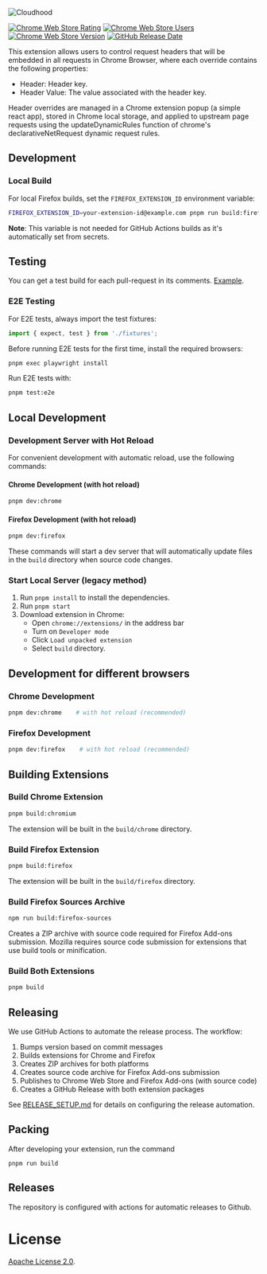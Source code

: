 ![Cloudhood](https://github.com/cloud-ru-tech/cloudhood/assets/24465747/0a026d8b-be14-4f1f-9be3-d4e6056aea20)

<a href="https://chrome.google.com/webstore/detail/cloudhood/hohljodjndmmaiedadcdmnelgdfnbfgp"><img alt="Chrome Web Store Rating" src="https://img.shields.io/chrome-web-store/rating/hohljodjndmmaiedadcdmnelgdfnbfgp?label=Chrome%20Web%20Store%20Rating"></a>
<a href="https://chrome.google.com/webstore/detail/cloudhood/hohljodjndmmaiedadcdmnelgdfnbfgp"><img alt="Chrome Web Store Users" src="https://img.shields.io/chrome-web-store/users/hohljodjndmmaiedadcdmnelgdfnbfgp?label=Chrome%20Web%20Store%20Users&color=%2325c2a0"></a>
<a href="https://chrome.google.com/webstore/detail/cloudhood/hohljodjndmmaiedadcdmnelgdfnbfgp"><img alt="Chrome Web Store Version" src="https://img.shields.io/chrome-web-store/v/hohljodjndmmaiedadcdmnelgdfnbfgp?label=Chrome%20Web%20Store%20Version"></a>
<a href="https://github.com/cloud-ru-tech/cloudhood/releases"><img alt="GitHub Release Date" src="https://img.shields.io/github/release-date/cloud-ru-tech/cloudhood?label=Release%20Date" /></a>

This extension allows users to control request headers that will be embedded in all requests in Chrome Browser, where each override contains the following properties:

- Header: Header key.
- Header Value: The value associated with the header key.

Header overrides are managed in a Chrome extension popup (a simple react app), stored in Chrome local storage, and applied to upstream page requests using the updateDynamicRules function of chrome's declarativeNetRequest dynamic request rules.

## Development

### Local Build

For local Firefox builds, set the `FIREFOX_EXTENSION_ID` environment variable:

```bash
FIREFOX_EXTENSION_ID=your-extension-id@example.com pnpm run build:firefox
```

**Note**: This variable is not needed for GitHub Actions builds as it's automatically set from secrets.

## Testing

You can get a test build for each pull-request in its comments. [Example](https://github.com/cloud-ru-tech/cloudhood/pull/1#issuecomment-1713810507).

### E2E Testing

For E2E tests, always import the test fixtures:

```typescript
import { expect, test } from './fixtures';
```

Before running E2E tests for the first time, install the required browsers:

```bash
pnpm exec playwright install
```

Run E2E tests with:

```bash
pnpm test:e2e
```

## Local Development

### Development Server with Hot Reload

For convenient development with automatic reload, use the following commands:

#### Chrome Development (with hot reload)

```bash
pnpm dev:chrome
```

#### Firefox Development (with hot reload)

```bash
pnpm dev:firefox
```

These commands will start a dev server that will automatically update files in the `build` directory when source code changes.

### Start Local Server (legacy method)

1. Run `pnpm install` to install the dependencies.
1. Run `pnpm start`
1. Download extension in Chrome:
   - Open `chrome://extensions/` in the address bar
   - Turn on `Developer mode`
   - Click `Load unpacked extension`
   - Select `build` directory.

## Development for different browsers

### Chrome Development

```bash
pnpm dev:chrome    # with hot reload (recommended)
```

### Firefox Development

```bash
pnpm dev:firefox    # with hot reload (recommended)
```

## Building Extensions

### Build Chrome Extension

```bash
pnpm build:chromium
```

The extension will be built in the `build/chrome` directory.

### Build Firefox Extension

```bash
pnpm build:firefox
```

The extension will be built in the `build/firefox` directory.

### Build Firefox Sources Archive

```bash
npm run build:firefox-sources
```

Creates a ZIP archive with source code required for Firefox Add-ons submission. Mozilla requires source code submission for extensions that use build tools or minification.

### Build Both Extensions

```bash
pnpm build
```

## Releasing

We use GitHub Actions to automate the release process. The workflow:

1. Bumps version based on commit messages
2. Builds extensions for Chrome and Firefox
3. Creates ZIP archives for both platforms
4. Creates source code archive for Firefox Add-ons submission
5. Publishes to Chrome Web Store and Firefox Add-ons (with source code)
6. Creates a GitHub Release with both extension packages

See [RELEASE_SETUP.md](RELEASE_SETUP.md) for details on configuring the release automation.

## Packing

After developing your extension, run the command

```
pnpm run build
```

## Releases

The repository is configured with actions for automatic releases to Github.

# License

[Apache License 2.0](LICENSE).
